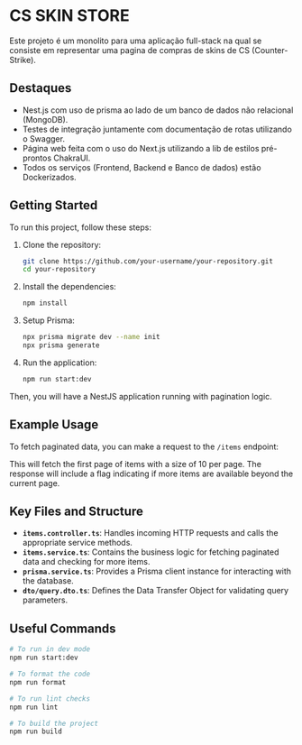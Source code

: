 # CS SKIN STORE

Este projeto é um monolito para uma aplicação full-stack na qual se consiste em representar uma pagina de compras de skins de CS (Counter-Strike).

## Destaques

- Nest.js com uso de prisma ao lado de um banco de dados não relacional (MongoDB).
- Testes de integração juntamente com documentação de rotas utilizando o Swagger.
- Página web feita com o uso do Next.js utilizando a lib de estilos pré-prontos ChakraUI.
- Todos os serviços (Frontend, Backend e Banco de dados) estão Dockerizados.

## Getting Started

To run this project, follow these steps:

1. Clone the repository:

    ```sh
    git clone https://github.com/your-username/your-repository.git
    cd your-repository
    ```

2. Install the dependencies:

    ```sh
    npm install
    ```

3. Setup Prisma:

    ```sh
    npx prisma migrate dev --name init
    npx prisma generate
    ```

4. Run the application:

    ```sh
    npm run start:dev
    ```

Then, you will have a NestJS application running with pagination logic.

## Example Usage

To fetch paginated data, you can make a request to the `/items` endpoint:


This will fetch the first page of items with a size of 10 per page. The response will include a flag indicating if more items are available beyond the current page.

## Key Files and Structure

- **`items.controller.ts`**: Handles incoming HTTP requests and calls the appropriate service methods.
- **`items.service.ts`**: Contains the business logic for fetching paginated data and checking for more items.
- **`prisma.service.ts`**: Provides a Prisma client instance for interacting with the database.
- **`dto/query.dto.ts`**: Defines the Data Transfer Object for validating query parameters.

## Useful Commands

```sh
# To run in dev mode
npm run start:dev

# To format the code
npm run format

# To run lint checks
npm run lint

# To build the project
npm run build
